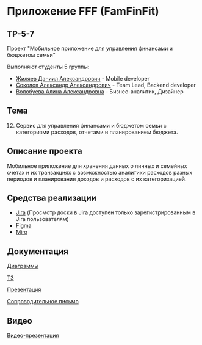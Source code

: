 # Приложение FFF (FamFinFit)
## TP-5-7
Проект "Мобильное приложение для управления финансами и бюджетом семьи"

Выполняют студенты 5 группы:
+ [Жиляев Даниил Александрович](https://github.com/Luckypope) - Mobile developer
+ [Соколов Александр Александрович](https://github.com/allexandrsokollov) - Team Lead, Backend developer
+ [Волобуева Алина Александровна](https://github.com/Alina17500) - Бизнес-аналитик, Дизайнер

## Тема
12. Сервис для управления финансами и бюджетом семьи с категориями расходов, отчетами и планированием бюджета.

## Описание проекта
Мобильное приложение для хранения данных о личных и семейных счетах и их транзакциях с возможностью аналитики расходов разных периодов и планирования доходов и расходов с их категоризацией.

## Средства реализации
+ [Jira](https://assrippinginn.atlassian.net/jira/software/projects/KAN/boards/1) (Просмотр доски в Jira доступен только зарегистрированным в Jira пользователям)
+ [Figma](https://www.figma.com/file/C1PXWguSbavJNXFfsZlvRr/FFF-%D0%BC%D0%B0%D0%BA%D0%B5%D1%82%D1%8B?type=design&node-id=0-1&mode=design&t=6XzkaxL46eammNNE-0)
+ [Miro](https://miro.com/app/board/uXjVNj7RoNg=/)

## Документация

[Диаграммы](https://github.com/allexandrsokollov/FFF/tree/main/%D0%94%D0%B8%D0%B0%D0%B3%D1%80%D0%B0%D0%BC%D0%BC%D1%8B)

[ТЗ](https://github.com/allexandrsokollov/FFF/tree/main/%D0%A2%D0%97)

[Презентация](https://github.com/allexandrsokollov/FFF/tree/main/%D0%9F%D1%80%D0%B5%D0%B7%D0%B5%D0%BD%D1%82%D0%B0%D1%86%D0%B8%D1%8F_FFF)

[Сопроводительное письмо](https://github.com/allexandrsokollov/FFF/tree/main/%D0%A1%D0%BE%D0%BF%D1%80%D0%BE%D0%B2%D0%BE%D0%B4%D0%B8%D1%82%D0%B5%D0%BB%D1%8C%D0%BD%D0%BE%D0%B5%20%D0%BF%D0%B8%D1%81%D1%8C%D0%BC%D0%BE)

## Видео

[Видео-презентация](https://youtu.be/NwhDKvurc10?si=kDngRjMOOcPJz1_e)
